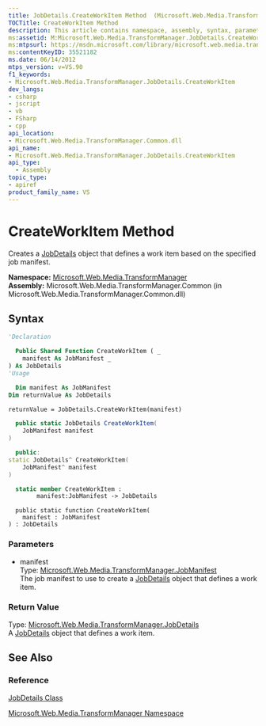 ```yaml
---
title: JobDetails.CreateWorkItem Method  (Microsoft.Web.Media.TransformManager)
TOCTitle: CreateWorkItem Method
description: This article contains namespace, assembly, syntax, parameters, and return value for the JobDetails.CreateWorkItem Method.
ms:assetid: M:Microsoft.Web.Media.TransformManager.JobDetails.CreateWorkItem(Microsoft.Web.Media.TransformManager.JobManifest)
ms:mtpsurl: https://msdn.microsoft.com/library/microsoft.web.media.transformmanager.jobdetails.createworkitem(v=VS.90)
ms:contentKeyID: 35521182
ms.date: 06/14/2012
mtps_version: v=VS.90
f1_keywords:
- Microsoft.Web.Media.TransformManager.JobDetails.CreateWorkItem
dev_langs:
- csharp
- jscript
- vb
- FSharp
- cpp
api_location:
- Microsoft.Web.Media.TransformManager.Common.dll
api_name:
- Microsoft.Web.Media.TransformManager.JobDetails.CreateWorkItem
api_type:
  - Assembly
topic_type:
- apiref
product_family_name: VS
---
```


# CreateWorkItem Method

Creates a [JobDetails](jobdetails-class-microsoft-web-media-transformmanager.md) object that defines a work item based on the specified job manifest.

**Namespace:**  [Microsoft.Web.Media.TransformManager](microsoft-web-media-transformmanager-namespace.md)  
**Assembly:**  Microsoft.Web.Media.TransformManager.Common (in Microsoft.Web.Media.TransformManager.Common.dll)

## Syntax

```vb
'Declaration

  Public Shared Function CreateWorkItem ( _
    manifest As JobManifest _
) As JobDetails
'Usage

  Dim manifest As JobManifest
Dim returnValue As JobDetails

returnValue = JobDetails.CreateWorkItem(manifest)
```

```csharp
  public static JobDetails CreateWorkItem(
    JobManifest manifest
)
```

```cpp
  public:
static JobDetails^ CreateWorkItem(
    JobManifest^ manifest
)
```

``` fsharp
  static member CreateWorkItem : 
        manifest:JobManifest -> JobDetails 
```

```jscript
  public static function CreateWorkItem(
    manifest : JobManifest
) : JobDetails
```

### Parameters

  - manifest  
    Type: [Microsoft.Web.Media.TransformManager.JobManifest](jobmanifest-class-microsoft-web-media-transformmanager.md)  
    The job manifest to use to create a [JobDetails](jobdetails-class-microsoft-web-media-transformmanager.md) object that defines a work item.  

### Return Value

Type: [Microsoft.Web.Media.TransformManager.JobDetails](jobdetails-class-microsoft-web-media-transformmanager.md)  
A [JobDetails](jobdetails-class-microsoft-web-media-transformmanager.md) object that defines a work item.  

## See Also

### Reference

[JobDetails Class](jobdetails-class-microsoft-web-media-transformmanager.md)

[Microsoft.Web.Media.TransformManager Namespace](microsoft-web-media-transformmanager-namespace.md)
